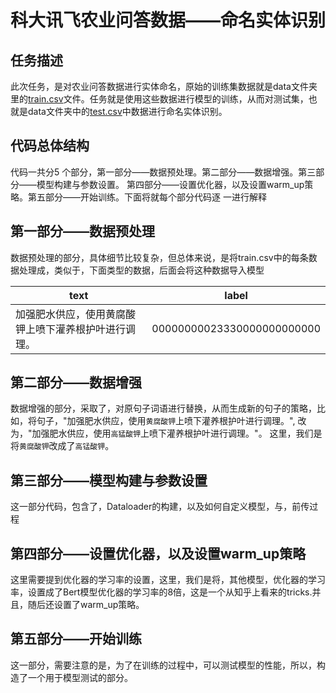 # 科大讯飞农业问答数据——命名实体识别

## 任务描述
此次任务，是对农业问答数据进行实体命名，原始的训练集数据就是data文件夹里的[train.csv](https://github.com/791092214/agricuture_named_entity_recognition/blob/master/data/train.csv)文件。任务就是使用这些数据进行模型的训练，从而对测试集，也就是data文件夹中的[test.csv](https://github.com/791092214/agricuture_named_entity_recognition/blob/master/data/test.csv)中数据进行命名实体识别。

## 代码总体结构
代码一共分5 个部分，第一部分——数据预处理。第二部分——数据增强。第三部分——模型构建与参数设置。 第四部分——设置优化器，以及设置warm_up策略。第五部分——开始训练。下面将就每个部分代码逐   一进行解释

## 第一部分——数据预处理
数据预处理的部分，具体细节比较复杂，但总体来说，是将train.csv中的每条数据处理成，类似于，下面类型的数据，后面会将这种数据导入模型

| text  | label |
|----------------------------------------------------|:---:|
| 加强肥水供应，使用黄腐酸钾上喷下灌养根护叶进行调理。 |00000000023330000000000000|

## 第二部分——数据增强
数据增强的部分，采取了，对原句子词语进行替换，从而生成新的句子的策略，比如，将句子，"加强肥水供应，使用`黄腐酸钾`上喷下灌养根护叶进行调理。", 改为，"加强肥水供应，使用`高猛酸钾`上喷下灌养根护叶进行调理。"。 这里，我们是将`黄腐酸钾`改成了`高锰酸钾`。

## 第三部分——模型构建与参数设置
这一部分代码，包含了，Dataloader的构建，以及如何自定义模型，与，前传过程

## 第四部分——设置优化器，以及设置warm_up策略
这里需要提到优化器的学习率的设置，这里，我们是将，其他模型，优化器的学习率，设置成了Bert模型优化器的学习率的8倍，这是一个从知乎上看来的tricks.并且，随后还设置了warm_up策略。

## 第五部分——开始训练
这一部分，需要注意的是，为了在训练的过程中，可以测试模型的性能，所以，构造了一个用于模型测试的部分。




